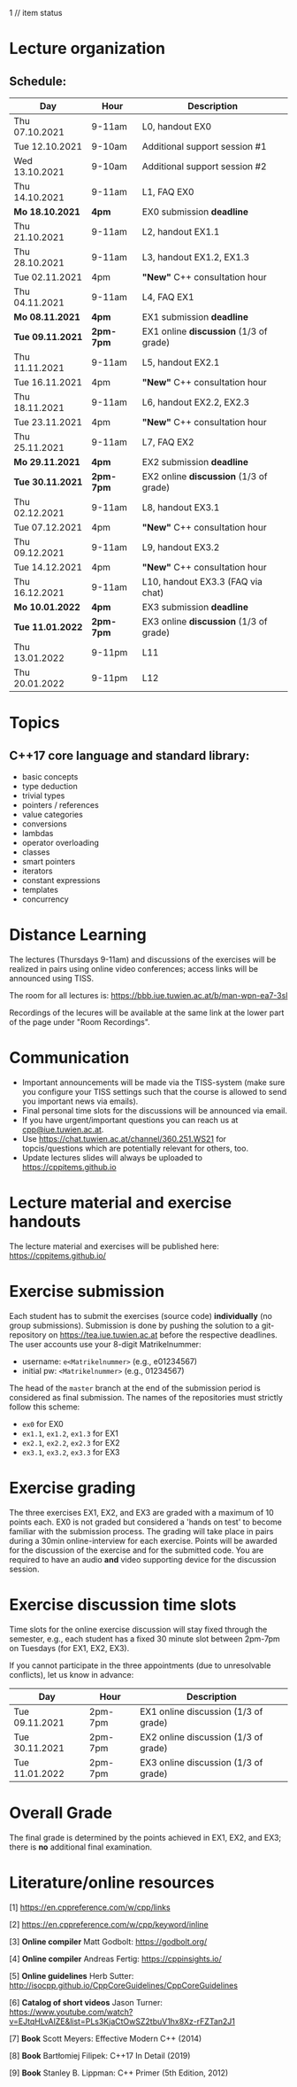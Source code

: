 1 // item status
# Lecture organization
 
## Schedule:
| Day  | Hour | Description  | 
|---|---|---|
| Thu 07.10.2021 |	9-11am | L0, handout EX0 | 
| Tue 12.10.2021 |	9-10am | Additional support session #1 | 
| Wed 13.10.2021 |	9-10am | Additional support session #2 |
| Thu 14.10.2021 | 9-11am |	L1, FAQ EX0  |
| **Mo	18.10.2021**|	**4pm**|	EX0	submission **deadline** |
| Thu	21.10.2021|	9-11am |	L2, handout EX1.1 |
| Thu	28.10.2021|	9-11am |    L3, handout EX1.2, EX1.3 |
| Tue	02.11.2021|	4pm |    **"New"**  C++ consultation hour |
| Thu	04.11.2021|	9-11am |	L4, FAQ EX1 |
| **Mo	08.11.2021**|	**4pm**	 |EX1 submission **deadline**|
| **Tue	09.11.2021**|	**2pm-7pm** |	EX1 online **discussion** (1/3 of grade)||
| Thu	11.11.2021|	9-11am |	L5, handout EX2.1 |
| Tue	16.11.2021|	4pm |    **"New"** C++ consultation hour |
| Thu	18.11.2021|	9-11am	 |L6, handout EX2.2, EX2.3|
| Tue	23.11.2021|	4pm |    **"New"** C++ consultation hour |
| Thu	25.11.2021|	9-11am |	L7, FAQ EX2 |
| **Mo	29.11.2021**|	**4pm**	 |	EX2 submission **deadline**|
| **Tue	30.11.2021**|	**2pm-7pm**	 |EX2 online **discussion** (1/3 of grade)||
| Thu	02.12.2021|	9-11am |	L8, handout EX3.1 |
| Tue	07.12.2021|	4pm |    **"New"** C++ consultation hour |
| Thu	09.12.2021|	9-11am |	L9, handout EX3.2 |
| Tue	14.12.2021|	4pm |    **"New"** C++ consultation hour |
| Thu	16.12.2021|	9-11am |	L10, handout EX3.3 (FAQ via chat) |
| **Mo	10.01.2022**|	**4pm**	 |EX3	submission **deadline**|
| **Tue	11.01.2022**|	**2pm-7pm** |	EX3 online **discussion** (1/3 of grade)|
| Thu	13.01.2022|	9-11pm |	L11 |
| Thu	20.01.2022|	9-11pm |	L12 |

# Topics
## C++17 core language and standard library:
- basic concepts
- type deduction
- trivial types
- pointers / references
- value categories
- conversions
- lambdas
- operator overloading
- classes
- smart pointers
- iterators
- constant expressions
- templates
- concurrency



# Distance Learning
The lectures (Thursdays 9-11am) and discussions of the exercises will be realized in pairs using online video conferences; access links will be announced using TISS.

The room for all lectures is: https://bbb.iue.tuwien.ac.at/b/man-wpn-ea7-3sl

Recordings of the lecures will be available at the same link at the lower part of the page under "Room Recordings".

# Communication
- Important announcements will be made via the TISS-system (make sure you configure your TISS settings such that the course is allowed to send you important news via emails). 
- Final personal time slots for the discussions will be announced via email.
- If you have urgent/important questions you can reach us at cpp@iue.tuwien.ac.at.
- Use https://chat.tuwien.ac.at/channel/360.251.WS21 for topcis/questions which are potentially relevant for others, too.
- Update lectures slides will always be uploaded to https://cppitems.github.io


# Lecture material and exercise handouts
The lecture material and exercises will be published here:
https://cppitems.github.io/

# Exercise submission
Each student has to submit the exercises (source code) **individually** (no group submissions).
Submission is done by pushing the solution to a git-repository on https://tea.iue.tuwien.ac.at before the respective deadlines.
The user accounts use your 8-digit Matrikelnummer:
- username: `e<Matrikelnummer>`  (e.g., e01234567)
- initial pw: `<Matrikelnummer>`   (e.g., 01234567)

The head of the `master` branch at the end of the submission period is considered as final submission. The names of the repositories must strictly follow this scheme:

- `ex0` for EX0
- `ex1.1`, `ex1.2`, `ex1.3` for EX1 
- `ex2.1`, `ex2.2`, `ex2.3` for EX2
- `ex3.1`, `ex3.2`, `ex3.3` for EX3

# Exercise grading
The three exercises EX1, EX2, and EX3 are graded with a maximum of 10 points each. EX0 is not graded but considered a 'hands on test' to become familiar with the submission process.
The grading will take place in pairs during a 30min online-interview for each exercise. Points will be awarded for the discussion of the exercise and for the submitted code.
You are required to have an audio **and** video supporting device for the discussion session.

# Exercise discussion time slots
Time slots for the online exercise discussion will stay fixed through the semester, e.g., each student has a fixed 30 minute slot between 2pm-7pm on Tuesdays (for EX1, EX2, EX3).

If you cannot participate in the three appointments (due to unresolvable conflicts), let us know in advance:

| Day  | Hour | Description  | 
|---|---|---|
| Tue	09.11.2021|	2pm-7pm |	EX1 online discussion (1/3 of grade)|
| Tue	30.11.2021|	2pm-7pm	|   EX2 online discussion (1/3 of grade)|
| Tue	11.01.2022|	2pm-7pm |	EX3 online discussion (1/3 of grade)|


# Overall Grade
The final grade is determined by the points achieved in EX1, EX2, and EX3; there is **no** additional final examination.

# Literature/online resources

[1] https://en.cppreference.com/w/cpp/links

[2] https://en.cppreference.com/w/cpp/keyword/inline

[3] **Online compiler** Matt Godbolt: https://godbolt.org/

[4] **Online compiler** Andreas Fertig: https://cppinsights.io/

[5] **Online guidelines** Herb Sutter: http://isocpp.github.io/CppCoreGuidelines/CppCoreGuidelines

[6] **Catalog of short videos** Jason Turner: https://www.youtube.com/watch?v=EJtqHLvAIZE&list=PLs3KjaCtOwSZ2tbuV1hx8Xz-rFZTan2J1

[7] **Book** Scott Meyers: Effective Modern C++ (2014)

[8] **Book** Bartłomiej Filipek: C++17 In Detail (2019)

[9] **Book** Stanley B. Lippman: C++ Primer (5th Edition, 2012)